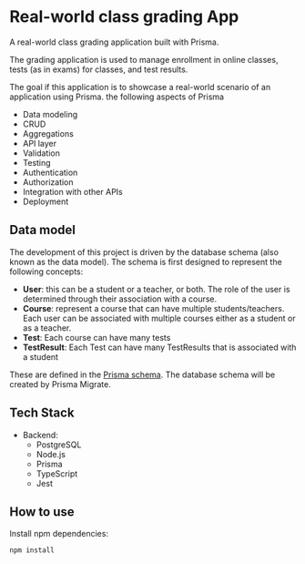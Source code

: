 # Real-world class grading App

A real-world class grading application built with Prisma.

The grading application is used to manage enrollment in online classes, tests (as in exams) for classes, and test results.

The goal if this application is to showcase a real-world scenario of an application using Prisma. the following aspects of Prisma

- Data modeling
- CRUD
- Aggregations
- API layer
- Validation
- Testing
- Authentication
- Authorization
- Integration with other APIs
- Deployment

## Data model

The development of this project is driven by the database schema (also known as the data model).
The schema is first designed to represent the following concepts:

- **User**: this can be a student or a teacher, or both. The role of the user is determined through their association with a course.
- **Course**: represent a course that can have multiple students/teachers. Each user can be associated with multiple courses either as a student or as a teacher.
- **Test**: Each course can have many tests
- **TestResult**: Each Test can have many TestResults that is associated with a student

These are defined in the [Prisma schema](./prisma/schema.prisma).
The database schema will be created by Prisma Migrate.

## Tech Stack

- Backend:
  - PostgreSQL
  - Node.js
  - Prisma
  - TypeScript
  - Jest

## How to use

Install npm dependencies:

```
npm install
```
